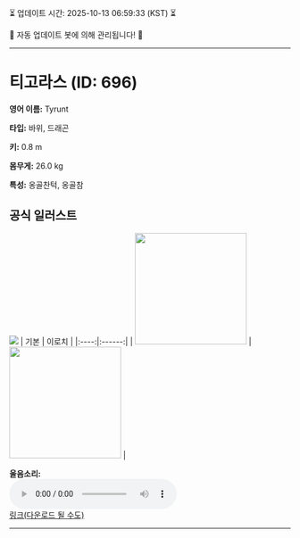 
⏳ 업데이트 시간: 2025-10-13 06:59:33 (KST) ⏳

🤖 자동 업데이트 봇에 의해 관리됩니다! 🤖

---

# 티고라스 (ID: 696)
**영어 이름:** Tyrunt

**타입:** 바위, 드래곤

**키:** 0.8 m

**몸무게:** 26.0 kg

**특성:** 옹골찬턱, 옹골참

## 공식 일러스트
![](https://raw.githubusercontent.com/PokeAPI/sprites/master/sprites/pokemon/other/official-artwork/696.png)
| 기본 | 이로치 |
|:----:|:------:|
| <img src="http://play.pokemonshowdown.com/sprites/ani/tyrunt.gif" width="200"> | <img src="http://play.pokemonshowdown.com/sprites/ani-shiny/tyrunt.gif" width="200"> |

**울음소리:**<br><audio controls src="https://raw.githubusercontent.com/PokeAPI/cries/main/cries/pokemon/latest/696.ogg"></audio><br> [링크(다운로드 될 수도)](https://raw.githubusercontent.com/PokeAPI/cries/main/cries/pokemon/latest/696.ogg)


---
